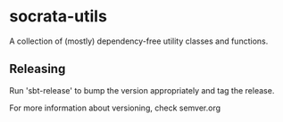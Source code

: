 # socrata-utils

A collection of (mostly) dependency-free utility classes and functions.

## Releasing

Run 'sbt-release' to bump the version appropriately and tag the release.

For more information about versioning, check semver.org
